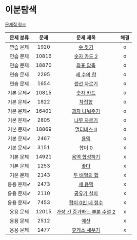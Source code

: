 # 이분탐색

[문제집 링크](https://www.acmicpc.net/workbook/view/8400)

| 문제 분류 | 문제 | 문제 제목 | 해결 |
| :--: | :--: | :--: | :--: |
| 연습 문제 | 1920 | [수 찾기](https://www.acmicpc.net/problem/1920) | o |
| 연습 문제 | 10816 | [숫자 카드 2](https://www.acmicpc.net/problem/10816) | o |
| 연습 문제 | 18870 | [좌표 압축](https://www.acmicpc.net/problem/18870) | o |
| 연습 문제 | 2295 | [세 수의 합](https://www.acmicpc.net/problem/2295) | o |
| 연습 문제 | 1654 | [랜선 자르기](https://www.acmicpc.net/problem/1654) | o |
| 기본 문제✔ | 10815 | [숫자 카드](https://www.acmicpc.net/problem/10815) | o |
| 기본 문제✔ | 1822 | [차집합](https://www.acmicpc.net/problem/1822) | o |
| 기본 문제✔ | 16401 | [과자 나눠주기](https://www.acmicpc.net/problem/16401) | o |
| 기본 문제✔ | 2805 | [나무 자르기](https://www.acmicpc.net/problem/2805) | o |
| 기본 문제✔ | 18869 | [멀티버스 Ⅱ](https://www.acmicpc.net/problem/18869) | o |
| 기본 문제✔ | 2467 | [용액](https://www.acmicpc.net/problem/2467) | o |
| 기본 문제✔ | 3151 | [합이 0](https://www.acmicpc.net/problem/3151) | x |
| 기본 문제 | 14921 | [용액 합성하기](https://www.acmicpc.net/problem/14921) | x |
| 기본 문제 | 1253 | [좋다](https://www.acmicpc.net/problem/1253) | x |
| 기본 문제 | 2143 | [두 배열의 합](https://www.acmicpc.net/problem/2143) | x |
| 응용 문제✔ | 2473 | [세 용액](https://www.acmicpc.net/problem/2473) | x |
| 응용 문제✔ | 2110 | [공유기 설치](https://www.acmicpc.net/problem/2110) | x |
| 응용 문제✔ | 7453 | [합이 0인 네 정수](https://www.acmicpc.net/problem/7453) | x |
| 응용 문제 | 12015 | [가장 긴 증가하는 부분 수열 2](https://www.acmicpc.net/problem/12015) | x |
| 응용 문제 | 2512 | [예산](https://www.acmicpc.net/problem/2512) | x |
| 응용 문제 | 1477 | [휴게소 세우기](https://www.acmicpc.net/problem/1477) | x |
